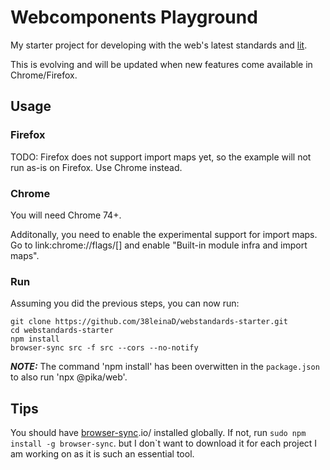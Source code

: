 # Webcomponents Playground

My starter project for developing with the web's latest standards and [lit](https://lit-element.polymer-project.org/).

This is evolving and will be updated when new features come available in Chrome/Firefox.

## Usage

### Firefox

TODO: Firefox does not support import maps yet, so the example will not run as-is on Firefox. Use Chrome instead.

### Chrome

You will need Chrome 74+.

Additonally, you need to enable the experimental support for import maps. 
Go to link:chrome://flags/[] and enable "Built-in module infra and import maps".


### Run

Assuming you did the previous steps, you can now run:

    git clone https://github.com/38leinaD/webstandards-starter.git
    cd webstandards-starter
    npm install
    browser-sync src -f src --cors --no-notify

**_NOTE:_**  The command 'npm install' has been overwitten in the `package.json` to also run 'npx @pika/web'.

## Tips

You should have [browser-sync](https://browsersync).io/ installed globally. If not, run `sudo npm install -g browser-sync`.
but I don`t want to download it for each project I am working on as it is such an essential tool.